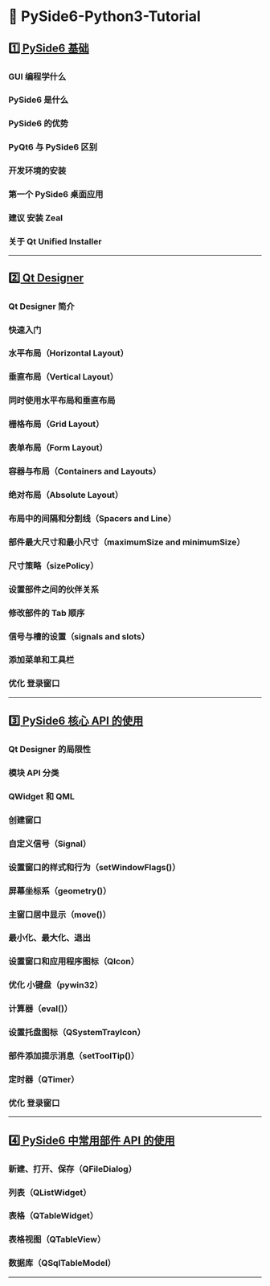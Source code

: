 # 📖 PySide6-Python3-Tutorial

## [1️⃣ PySide6 基础](./文档/1.PySide6基础.md)

### GUI 编程学什么

### PySide6 是什么

### PySide6 的优势

### PyQt6 与 PySide6 区别

### 开发环境的安装

### 第一个 PySide6 桌面应用

### 建议 安装 Zeal

### 关于 Qt Unified Installer

---

## [2️⃣ Qt Designer](./文档/2.QtDesigner.md)

### Qt Designer 简介

### 快速入门

### 水平布局（Horizontal Layout）

### 垂直布局（Vertical Layout）

### 同时使用水平布局和垂直布局

### 栅格布局（Grid Layout）

### 表单布局（Form Layout）

### 容器与布局（Containers and Layouts）

### 绝对布局（Absolute Layout）

### 布局中的间隔和分割线（Spacers and Line）

### 部件最大尺寸和最小尺寸（maximumSize and minimumSize）

### 尺寸策略（sizePolicy）

### 设置部件之间的伙伴关系

### 修改部件的 Tab 顺序

### 信号与槽的设置（signals and slots）

### 添加菜单和工具栏

### 优化 登录窗口

---

## [3️⃣ PySide6 核心 API 的使用](./文档/3.PySide6核心API的使用.md)

### Qt Designer 的局限性

### 模块 API 分类

### QWidget 和 QML

### 创建窗口

### 自定义信号（Signal）

### 设置窗口的样式和行为（setWindowFlags()）

### 屏幕坐标系（geometry()）

### 主窗口居中显示（move()）

### 最小化、最大化、退出

### 设置窗口和应用程序图标（QIcon）

### 优化 小键盘（pywin32）

### 计算器（eval()）

### 设置托盘图标（QSystemTrayIcon）

### 部件添加提示消息（setToolTip()）

### 定时器（QTimer）

### 优化 登录窗口

---

## [4️⃣ PySide6 中常用部件 API 的使用](./文档/4.PySide6中常用部件API的使用.md)

### 新建、打开、保存（QFileDialog）

### 列表（QListWidget）

### 表格（QTableWidget）

### 表格视图（QTableView）

### 数据库（QSqlTableModel）

---
